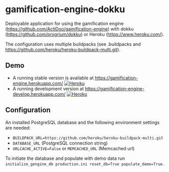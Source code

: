 # gamification-engine-dokku
Deployable application for using the gamification engine (https://github.com/ActiDoo/gamification-engine) with dokku (https://github.com/progrium/dokku) or Heroku (https://www.heroku.com/).

The configuration uses multiple buildpacks (see .buildpacks and https://github.com/heroku/heroku-buildpack-multi.git).

## Demo

* A running stable version is available at https://gamification-engine.herokuapp.com/ [![Heroku](https://heroku-badge.herokuapp.com/?app=gamification-engine&root=admin/)](https://gamification-engine.herokuapp.com)
* A running development version at https://gamification-engine-develop.herokuapp.com/ [![Heroku](https://heroku-badge.herokuapp.com/?app=gamification-engine-develop&root=admin/)](https://gamification-engine-develop.herokuapp.com)

## Configuration
An installed PostgreSQL database and the following environment settings are needed:
* `BUILDPACK_URL=https://github.com/heroku/heroku-buildpack-multi.git`
* `DATABASE_URL` (PostgreSQL connection string)
* `URLCACHE_ACTIVE=False` or `MEMCACHED_URL` (Memcached url)

To initiate the database and populate with demo data run `initialize_gengine_db production.ini reset_db=True populate_demo=True`.

